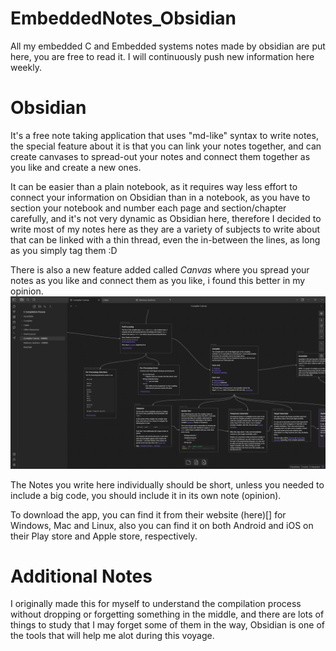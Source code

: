 # EmbeddedNotes_Obsidian
All my embedded C and Embedded systems notes made by obsidian are put here, you are free to read it. I will continuously push new information here weekly. 

# Obsidian
It's a free note taking application that uses "md-like" syntax to write notes, the special feature about it is that you can link your notes together, and can create canvases to spread-out your notes and connect them together as you like and create a new ones. 

It can be easier than a plain notebook, as it requires way less effort to connect your information on Obsidian than in a notebook, as you have to section your notebook and number each page and section/chapter carefully, and it's not very dynamic as Obsidian here, therefore I decided to write most of my notes here as they are a variety of subjects to write about that can be linked with a thin thread, even the in-between the lines, as long as you simply tag them :D

There is also a new feature added called *Canvas* where you spread your notes as you like and connect them as you like, i found this better in my opinion.
 ![Canvas Example](Other%20Resources/Obsidian_Canvas_1.png)

The Notes you write here individually should be short, unless you needed to include a big code, you should include it in its own note (opinion).

To download the app, you can find it from their website (here)[] for Windows, Mac and Linux, also you can find it on both Android and iOS on their Play store and Apple store, respectively.

# Additional Notes
I originally made this for myself to understand the compilation process without dropping or forgetting something in the middle, and there are lots of things to study that I may forget some of them in the way, Obsidian is one of the tools that will help me alot during this voyage. 